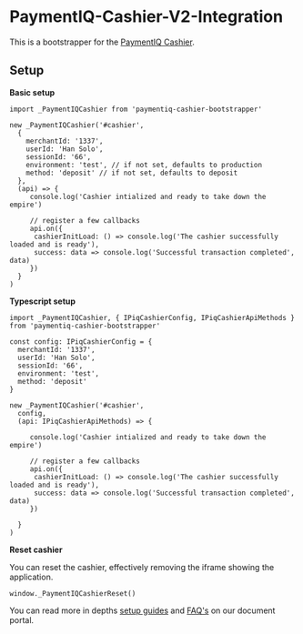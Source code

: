 # PaymentIQ-Cashier-V2-Integration

This is a bootstrapper for the [PaymentIQ Cashier](https://docs.paymentiq.io/europe/cashier/general/about).

## Setup

**Basic setup**
```
import _PaymentIQCashier from 'paymentiq-cashier-bootstrapper'

new _PaymentIQCashier('#cashier',
  {
    merchantId: '1337',
    userId: 'Han Solo',
    sessionId: '66',
    environment: 'test', // if not set, defaults to production
    method: 'deposit' // if not set, defaults to deposit
  },
  (api) => {
     console.log('Cashier intialized and ready to take down the empire')

     // register a few callbacks
     api.on({
      cashierInitLoad: () => console.log('The cashier successfully loaded and is ready'),
      success: data => console.log('Successful transaction completed', data)
     })
  }
)
```

**Typescript setup**
```
import _PaymentIQCashier, { IPiqCashierConfig, IPiqCashierApiMethods } from 'paymentiq-cashier-bootstrapper'

const config: IPiqCashierConfig = {
  merchantId: '1337',
  userId: 'Han Solo',
  sessionId: '66',
  environment: 'test',
  method: 'deposit'
}

new _PaymentIQCashier('#cashier',
  config,
  (api: IPiqCashierApiMethods) => {
     
     console.log('Cashier intialized and ready to take down the empire')

     // register a few callbacks
     api.on({
      cashierInitLoad: () => console.log('The cashier successfully loaded and is ready'),
      success: data => console.log('Successful transaction completed', data)
     })

  }
)
```

**Reset cashier**

You can reset the cashier, effectively removing the iframe showing the application.

```
window._PaymentIQCashierReset()
```

You can read more in depths [setup guides](https://docs.paymentiq.io/europe/cashier/general/initialize) and [FAQ's](https://docs.paymentiq.io/europe/cashier/general/faq) on our document portal.


